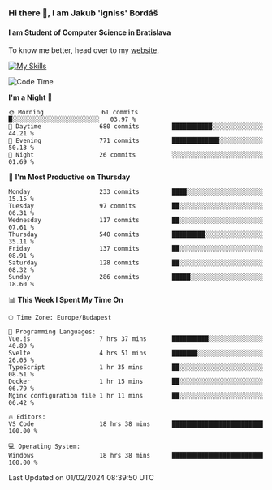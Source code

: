 ### Hi there 👋, I am Jakub 'igniss' Bordáš

#### I am Student of Computer Science in Bratislava
To know me better, head over to my [website](https://bordas.sk).

[![My Skills](https://skillicons.dev/icons?i=js,html,css,figma,svelte,java,kotlin,python,postgresql,typescript,nest,nodejs)](https://bordas.sk)


<!--START_SECTION:waka-->
![Code Time](http://img.shields.io/badge/Code%20Time-1%2C387%20hrs%2048%20mins-blue)

**I'm a Night 🦉** 

```text
🌞 Morning                61 commits          █░░░░░░░░░░░░░░░░░░░░░░░░   03.97 % 
🌆 Daytime                680 commits         ███████████░░░░░░░░░░░░░░   44.21 % 
🌃 Evening                771 commits         █████████████░░░░░░░░░░░░   50.13 % 
🌙 Night                  26 commits          ░░░░░░░░░░░░░░░░░░░░░░░░░   01.69 % 
```
📅 **I'm Most Productive on Thursday** 

```text
Monday                   233 commits         ████░░░░░░░░░░░░░░░░░░░░░   15.15 % 
Tuesday                  97 commits          ██░░░░░░░░░░░░░░░░░░░░░░░   06.31 % 
Wednesday                117 commits         ██░░░░░░░░░░░░░░░░░░░░░░░   07.61 % 
Thursday                 540 commits         █████████░░░░░░░░░░░░░░░░   35.11 % 
Friday                   137 commits         ██░░░░░░░░░░░░░░░░░░░░░░░   08.91 % 
Saturday                 128 commits         ██░░░░░░░░░░░░░░░░░░░░░░░   08.32 % 
Sunday                   286 commits         █████░░░░░░░░░░░░░░░░░░░░   18.60 % 
```


📊 **This Week I Spent My Time On** 

```text
🕑︎ Time Zone: Europe/Budapest

💬 Programming Languages: 
Vue.js                   7 hrs 37 mins       ██████████░░░░░░░░░░░░░░░   40.89 % 
Svelte                   4 hrs 51 mins       ███████░░░░░░░░░░░░░░░░░░   26.05 % 
TypeScript               1 hr 35 mins        ██░░░░░░░░░░░░░░░░░░░░░░░   08.51 % 
Docker                   1 hr 15 mins        ██░░░░░░░░░░░░░░░░░░░░░░░   06.79 % 
Nginx configuration file 1 hr 11 mins        ██░░░░░░░░░░░░░░░░░░░░░░░   06.42 % 

🔥 Editors: 
VS Code                  18 hrs 38 mins      █████████████████████████   100.00 % 

💻 Operating System: 
Windows                  18 hrs 38 mins      █████████████████████████   100.00 % 
```


 Last Updated on 01/02/2024 08:39:50 UTC
<!--END_SECTION:waka-->
